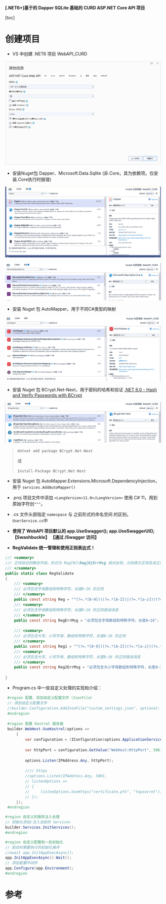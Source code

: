 **[.NET6+]基于的 Dapper SQLite 基础的 CURD ASP.NET Core API 项目**

[toc]


# 创建项目

- VS 中创建 .NET6 项目 WebAPI_CURD

![](img/20230417141540.png)

- 安装Nuget包 Dapper、Microsoft.Data.Sqlite (非.Core，其为依赖项。仅安装.Core执行时报错)

![](img/20230417142020.png)

![](img/20230417142148.png)

- 安装 Nuget 包 AutoMapper，用于不同C#类型的映射

![](img/20230417144104.png)

- 安装 Nuget 包 BCrypt.Net-Next，用于密码的哈希和验证 [.NET 6.0 - Hash and Verify Passwords with BCrypt](https://jasonwatmore.com/post/2022/01/16/net-6-hash-and-verify-passwords-with-bcrypt)

![](img/20230417160103.png)

> `dotnet add package BCrypt.Net-Next`
>
> 或
>
> `Install-Package BCrypt.Net-Next`

- 安装 Nuget 包 AutoMapper.Extensions.Microsoft.DependencyInjection，用于 `services.AddAutoMapper()`

- .proj 项目文件中添加 `<LangVersion>11.0</LangVersion>` 使用 C# 11，用到原始字符创`"""`。

- .cs 文件头部指定 `namespace` 与 之前形式的命名空间 的区别。`UserService.cs`中

- **使用了 WebAPI 项目默认的 app.UseSwagger(); app.UseSwaggerUI(); 【Swashbuckle】  【通过 /Swagger 访问】**

- **RegValidate 统一管理和使用正则表达式！**

```C#
/// <summary>
/// 正则验证的静态字段。形式为 Reg[N]\Reg[N]ErrMsg 成对出现，分别表示正则及该正则的错误消息
/// </summary>
public static class RegValidate
{
    /// <summary>
    /// 必须包含字母数组和特殊字符，长度8~16 的正则
    /// </summary>
    public const string Reg = "^(?=.*[0-9])((?=.*[A-Z])|(?=.*[a-z]))(?=.*[!@#$%^&*,\\._])[0-9a-zA-Z!@#$%^&*,\\\\._]{8,16}$";
    /// <summary>
    /// 必须包含字母数组和特殊字符，长度8~16 的正则错误消息
    /// </summary>
    public const string RegErrMsg = "必须包含字母数组和特殊字符，长度8~16";

    /// <summary>
    /// 必须包含大写、小写字母、数组和特殊字符，长度8~16 的正则
    /// </summary>
    public const string Reg1 = "^(?=.*[0-9])(?=.*[A-Z])(?=.*[a-z])(?=.*[!@#$%^&*,\\._])[0-9a-zA-Z!@#$%^&*,\\\\._]{8,16}$";
    /// <summary>
    /// 必须包含大写、小写字母、数组和特殊字符，长度8~16 的正则错误消息
    /// </summary>
    public const string Reg2ErrMsg = "必须包含大小字母数组和特殊字符，长度8~16";

}
```

- Program.cs 中一些自定义处理的实现和介绍：

```C#
 #region 配置、添加自定义配置文件（JsonFile）
 // 添加自定义配置文件
 //builder.Configuration.AddJsonFile("custom_settings.json", optional: false, reloadOnChange: true);
 #endregion

 #region 配置 Kestrel 服务器
 builder.WebHost.UseKestrel(options =>
     {
         var configuration = (IConfiguration)options.ApplicationServices.GetService(typeof(IConfiguration))!;

         var httpPort = configuration.GetValue("WebHost:HttpPort", 5061);

         options.Listen(IPAddress.Any, httpPort);

         //// https
         //options.Listen(IPAddress.Any, 5001,
         // listenOptions =>
         // {
         //     listenOptions.UseHttps("certificate.pfx", "topsecret");
         // });
     }); 
 #endregion
```

```C#
#region 自定义的服务注入处理
// 初始化添加/注入当前的 Services
builder.Services.InitServices(); 
#endregion
```

```C#
#region 自定义配置和一些初始化
// 启动时需要执行的初始化操作
//await app.InitAppExecAsync();
app.InitAppExecAsync().Wait();
// 添加配置中间件
app.Configure(app.Environment); 
#endregion
```

# 参考

